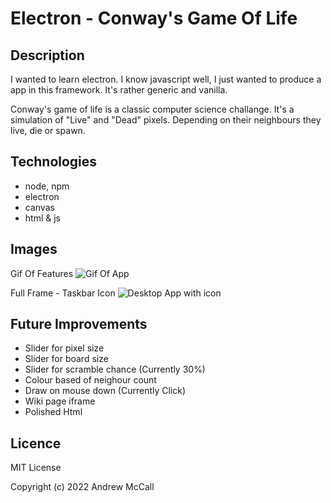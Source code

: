 # Electron - Conway's Game Of Life

## Description
I wanted to learn electron. I know javascript well, I just wanted to produce a app in this framework. It's rather generic and vanilla.

Conway's game of life is a classic computer science challange. It's a simulation of "Live" and "Dead" pixels. Depending on their neighbours they live, die or spawn.

## Technologies
- node, npm
- electron
- canvas
- html & js

## Images
Gif Of Features
![Gif Of App](https://i.imgur.com/HenksRG.gif)

Full Frame - Taskbar Icon
![Desktop App with icon](https://i.imgur.com/g4zawl5.png)

## Future Improvements
- Slider for pixel size
- Slider for board size
- Slider for scramble chance (Currently 30%)
- Colour based of neighour count
- Draw on mouse down (Currently Click)
- Wiki page iframe
- Polished Html

## Licence

MIT License

Copyright (c) 2022 Andrew McCall